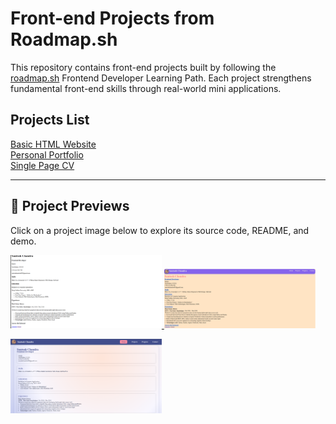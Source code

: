 # Front-end Projects from Roadmap.sh

This repository contains front-end projects built by following the [roadmap.sh](https://roadmap.sh/) Frontend Developer Learning Path. Each project strengthens fundamental front-end skills through real-world mini applications.

## Projects List

[Basic HTML Website](https://roadmap.sh/projects/basic-html-website)  
[Personal Portfolio](https://roadmap.sh/projects/portfolio-website)  
[Single Page CV](https://roadmap.sh/projects/single-page-cv)

---

## 📸 Project Previews

Click on a project image below to explore its source code, README, and demo.

<p align="left">
  <a href="Project 1 Single Page CV/">
    <img width="48%" src="Project 1 Single Page CV/assets/demo.png" alt="Single Page CV Project Screenshot" />
  </a>
  <a href="Project 2 Basic Html Website/">
    <img width="48%" src="Project 2 Basic Html Website/assets/demo.png" alt="Basic HTML Website Project Screenshot" />
  </a>
</p>

<p align="left">
  <a href="Project 3 Personal portfolio/">
    <img width="48%" src="Project 3 Personal portfolio/assets/demo.png" alt="Personal Portfolio Project Screenshot" />
  </a>
</p>
